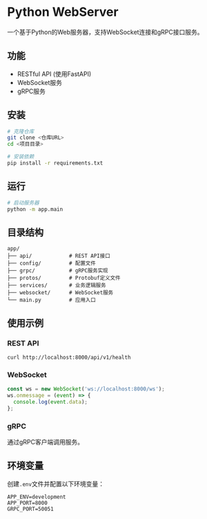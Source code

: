 # Python WebServer

一个基于Python的Web服务器，支持WebSocket连接和gRPC接口服务。

## 功能

- RESTful API (使用FastAPI)
- WebSocket服务
- gRPC服务

## 安装

```bash
# 克隆仓库
git clone <仓库URL>
cd <项目目录>

# 安装依赖
pip install -r requirements.txt
```

## 运行

```bash
# 启动服务器
python -m app.main
```

## 目录结构

```
app/
├── api/            # REST API接口
├── config/         # 配置文件
├── grpc/           # gRPC服务实现
├── protos/         # Protobuf定义文件
├── services/       # 业务逻辑服务
├── websocket/      # WebSocket服务
└── main.py         # 应用入口
```

## 使用示例

### REST API

```
curl http://localhost:8000/api/v1/health
```

### WebSocket

```javascript
const ws = new WebSocket('ws://localhost:8000/ws');
ws.onmessage = (event) => {
  console.log(event.data);
};
```

### gRPC

通过gRPC客户端调用服务。

## 环境变量

创建`.env`文件并配置以下环境变量：

```
APP_ENV=development
APP_PORT=8000
GRPC_PORT=50051
``` 